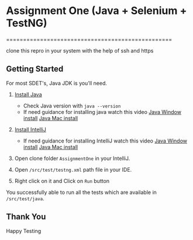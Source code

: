 
# Assignment One (Java + Selenium + TestNG)

=================================================

clone this repro in your system with the help of ssh and https

## Getting Started
For most SDET's, Java JDK is you'll need.

1. [Install Java](https://www.oracle.com/in/java/technologies/javase-downloads.html)
   
   * Check Java version with `java --version`
   * If need guidance for installing java watch this video
   [Java Window install](https://www.youtube.com/watch?v=CIuB3qwLdbk)
   [Java Mac install](https://www.youtube.com/watch?v=pxi3iIy4F5A)
   
2. [Install IntelliJ](https://www.jetbrains.com/idea/download)
   * If need guidance for installing IntelliJ watch this video
   [Java Window install](https://www.youtube.com/watch?v=8LF2_oIGiJ4)
   [Java Mac install](https://www.youtube.com/watch?v=8BrZ7CMrNe8)
 
3. Open clone folder `AssignmentOne` in your IntelliJ.

4. Open `/src/test/testng.xml` path file in your IDE.

5. Right click on it and Click on `Run` button

You successfully able to run all the tests which are available in `/src/test/java`.

## Thank You
Happy Testing
